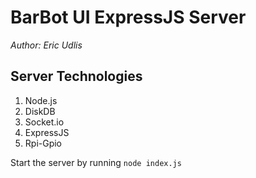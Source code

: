 # BarBot UI ExpressJS Server
*Author: Eric Udlis*

## Server Technologies
1. Node.js
2. DiskDB
3. Socket.io
4. ExpressJS
5. Rpi-Gpio

Start the server by running `node index.js`